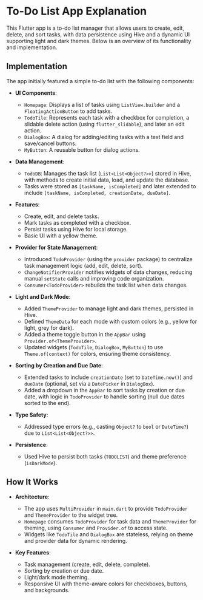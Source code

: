 # To-Do List App Explanation

This Flutter app is a to-do list manager that allows users to create, edit, delete, and sort tasks, with data persistence using Hive and a dynamic UI supporting light and dark themes. Below is an overview of its functionality and implementation.

## Implementation
The app initially featured a simple to-do list with the following components:
- **UI Components**:
    - `Homepage`: Displays a list of tasks using `ListView.builder` and a `FloatingActionButton` to add tasks.
    - `TodoTile`: Represents each task with a checkbox for completion, a slidable delete action (using `flutter_slidable`), and later an edit action.
    - `DialogBox`: A dialog for adding/editing tasks with a text field and save/cancel buttons.
    - `MyButton`: A reusable button for dialog actions.
- **Data Management**:
    - `TodoDB`: Manages the task list (`List<List<Object?>>`) stored in Hive, with methods to create initial data, load, and update the database.
    - Tasks were stored as `[taskName, isCompleted]` and later extended to include `[taskName, isCompleted, creationDate, dueDate]`.
- **Features**:
    - Create, edit, and delete tasks.
    - Mark tasks as completed with a checkbox.
    - Persist tasks using Hive for local storage.
    - Basic UI with a yellow theme.

- **Provider for State Management**:
    - Introduced `TodoProvider` (using the `provider` package) to centralize task management logic (add, edit, delete, sort).
    - `ChangeNotifierProvider` notifies widgets of data changes, reducing manual `setState` calls and improving code organization.
    - `Consumer<TodoProvider>` rebuilds the task list when data changes.
- **Light and Dark Mode**:
    - Added `ThemeProvider` to manage light and dark themes, persisted in Hive.
    - Defined `ThemeData` for each mode with custom colors (e.g., yellow for light, grey for dark).
    - Added a theme toggle button in the `AppBar` using `Provider.of<ThemeProvider>`.
    - Updated widgets (`TodoTile`, `DialogBox`, `MyButton`) to use `Theme.of(context)` for colors, ensuring theme consistency.
- **Sorting by Creation and Due Date**:
    - Extended tasks to include `creationDate` (set to `DateTime.now()`) and `dueDate` (optional, set via a `DatePicker` in `DialogBox`).
    - Added a dropdown in the `AppBar` to sort tasks by creation or due date, with logic in `TodoProvider` to handle sorting (null due dates sorted to the end).
- **Type Safety**:
    - Addressed type errors (e.g., casting `Object?` to `bool` or `DateTime?`) due to `List<List<Object?>>`.
   
- **Persistence**:
    - Used Hive to persist both tasks (`TODOLIST`) and theme preference (`isDarkMode`).

## How It Works
- **Architecture**:
    - The app uses `MultiProvider` in `main.dart` to provide `TodoProvider` and `ThemeProvider` to the widget tree.
    - `Homepage` consumes `TodoProvider` for task data and `ThemeProvider` for theming, using `Consumer` and `Provider.of` to access state.
    - Widgets like `TodoTile` and `DialogBox` are stateless, relying on theme and provider data for dynamic rendering.

- **Key Features**:
    - Task management (create, edit, delete, complete).
    - Sorting by creation or due date.
    - Light/dark mode theming.
    - Responsive UI with theme-aware colors for checkboxes, buttons, and backgrounds.

